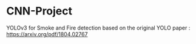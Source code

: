 # CNN-Project
YOLOv3 for Smoke and Fire detection based on the original YOLO paper :
https://arxiv.org/pdf/1804.02767
